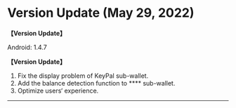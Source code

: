# Version Update (May 29, 2022)

**【Version Update】**

&#x20; Android: 1.4.7

&#x20;

**【Version Update】**

1. Fix the display problem of KeyPal sub-wallet.
2. Add the balance detection function to **** sub-wallet.
3. Optimize users‘ experience.



****
